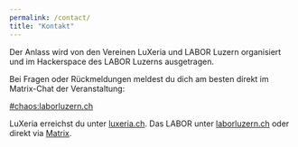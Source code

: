 ```yaml
---
permalink: /contact/
title: "Kontakt"
---
```


Der Anlass wird von den Vereinen LuXeria und LABOR Luzern organisiert und im Hackerspace des LABOR Luzerns ausgetragen.

Bei Fragen oder Rückmeldungen meldest du dich am besten direkt im Matrix-Chat der Veranstaltung:

<p class="text-center">
  <i class="fas fa-fw fa-comments"></i>
  <a href="https://matrix.to/#/#chaos:laborluzern.ch">#chaos:laborluzern.ch</a>
</p>

LuXeria erreichst du unter [luxeria.ch](https://luxeria.ch/kontakt/).
Das LABOR unter [laborluzern.ch](https://laborluzern.ch) oder direkt via [Matrix](https://matrix.to/#/#lounge:laborluzern.ch).